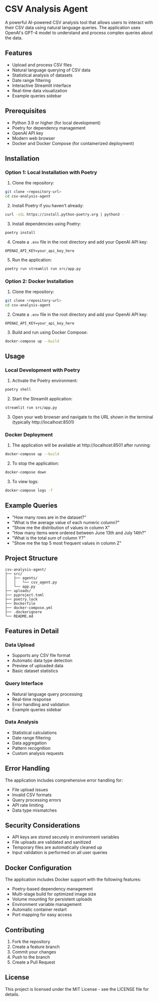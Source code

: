 # CSV Analysis Agent

A powerful AI-powered CSV analysis tool that allows users to interact with their CSV data using natural language queries. The application uses OpenAI's GPT-4 model to understand and process complex queries about the data.

## Features

- Upload and process CSV files
- Natural language querying of CSV data
- Statistical analysis of datasets
- Date range filtering
- Interactive Streamlit interface
- Real-time data visualization
- Example queries sidebar

## Prerequisites

- Python 3.9 or higher (for local development)
- Poetry for dependency management
- OpenAI API key
- Modern web browser
- Docker and Docker Compose (for containerized deployment)

## Installation

### Option 1: Local Installation with Poetry

1. Clone the repository:
```bash
git clone <repository-url>
cd csv-analysis-agent
```

2. Install Poetry if you haven't already:
```bash
curl -sSL https://install.python-poetry.org | python3 -
```

3. Install dependencies using Poetry:
```bash
poetry install
```

4. Create a `.env` file in the root directory and add your OpenAI API key:
```
OPENAI_API_KEY=your_api_key_here
```

5. Run the application:
```bash
poetry run streamlit run src/app.py
```

### Option 2: Docker Installation

1. Clone the repository:
```bash
git clone <repository-url>
cd csv-analysis-agent
```

2. Create a `.env` file in the root directory and add your OpenAI API key:
```
OPENAI_API_KEY=your_api_key_here
```

3. Build and run using Docker Compose:
```bash
docker-compose up --build
```

## Usage

### Local Development with Poetry

1. Activate the Poetry environment:
```bash
poetry shell
```

2. Start the Streamlit application:
```bash
streamlit run src/app.py
```

3. Open your web browser and navigate to the URL shown in the terminal (typically http://localhost:8501)

### Docker Deployment

1. The application will be available at http://localhost:8501 after running:
```bash
docker-compose up --build
```

2. To stop the application:
```bash
docker-compose down
```

3. To view logs:
```bash
docker-compose logs -f
```

## Example Queries

- "How many rows are in the dataset?"
- "What is the average value of each numeric column?"
- "Show me the distribution of values in column X"
- "How many items were ordered between June 13th and July 14th?"
- "What is the total sum of column Y?"
- "Show me the top 5 most frequent values in column Z"

## Project Structure

```
csv-analysis-agent/
├── src/
│   ├── agents/
│   │   └── csv_agent.py
│   └── app.py
├── uploads/
├── pyproject.toml
├── poetry.lock
├── Dockerfile
├── docker-compose.yml
├── .dockerignore
└── README.md
```

## Features in Detail

### Data Upload
- Supports any CSV file format
- Automatic data type detection
- Preview of uploaded data
- Basic dataset statistics

### Query Interface
- Natural language query processing
- Real-time response
- Error handling and validation
- Example queries sidebar

### Data Analysis
- Statistical calculations
- Date range filtering
- Data aggregation
- Pattern recognition
- Custom analysis requests

## Error Handling

The application includes comprehensive error handling for:
- File upload issues
- Invalid CSV formats
- Query processing errors
- API rate limiting
- Data type mismatches

## Security Considerations

- API keys are stored securely in environment variables
- File uploads are validated and sanitized
- Temporary files are automatically cleaned up
- Input validation is performed on all user queries

## Docker Configuration

The application includes Docker support with the following features:
- Poetry-based dependency management
- Multi-stage build for optimized image size
- Volume mounting for persistent uploads
- Environment variable management
- Automatic container restart
- Port mapping for easy access

## Contributing

1. Fork the repository
2. Create a feature branch
3. Commit your changes
4. Push to the branch
5. Create a Pull Request

## License

This project is licensed under the MIT License - see the LICENSE file for details. 